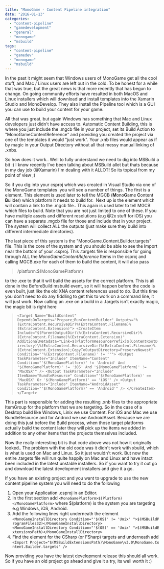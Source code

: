 ```yaml
---
title: "MonoGame - Content Pipeline integration"
date: "2016-01-13"
categories: 
  - "content-pipeline"
  - "gamedevelopment"
  - "general"
  - "monogame"
  - "msbuild"
tags: 
  - "content-pipeline"
  - "gamedev"
  - "monogame"
  - "msbuild"
---
```


In the past it might seem that Windows users of MonoGame get all the cool stuff, and Mac / Linux users are left out in the cold. To be honest for a while that was true, but the great news is that more recently that has begun to change. On going community efforts have resulted in both MacOS and Linux installers which will download and install templates into the Xamarin Studio and MonoDevelop. They also install the Pipeline tool which is a GUI you can use to build your content for your game.

All that was great, but again Windows has something that Mac and Linux developers just didn't have access to. Automatic Content Building, this is where you just include the .mgcb file in your project, set its Build Action to "MonoGameContentReference" and providing you created the project via one of the templates it would "just work". Your .xnb files would appear as if by magic in your Output Directory without all that messy manual linking of .xnbs.

So how does it work.. Well to fully understand we need to dig into MSBuild a bit :) I know recently I've been talking about MSBuild allot but thats because in my day job (@Xamarin) I'm dealing with it ALLOT! So its topical from my point of view ;)

So if you dig into your csproj which was created in Visual Studio via one of the MonoGame templates  you will see a number of things. The first is a **<MonoGamePlatform>** element. This element is used later to tell the MGCB (**M**ono**G**ame **C**ontent **B**uilder) which platform it needs to build for.  Next up is the **<MonoGameContentReference>** element which will contain a link to the .mgcb file.. This again is used later to tell MGCB which files to build. Note that you are not just limited to one of these. If you have multiple assets and different resolutions (e.g @2x stuff for iOS) you can have a separate .mgcb file for those and include that in your project. The system will collect ALL the outputs (just make sure they build into different intermediate directories).

The last piece of this system is the "MonoGame.Content.Builder.targets" file. This is the core of the system and you should be able to see the Import near the bottom of your .csproj. This .targets file is responsible for going through ALL the _MonoGameContentReference_ Items in the csproj and calling MGCB.exe for each of them to build the content, it will also pass

> /platform:$(MonoGamePlatform)

to the .exe to that it will build the assets for the correct platform. This is all done in the BeforeBuild msbuild event, so it will happen before the code is even built, just like the old XNA content references used to do. But this time you don't need to do any fiddling to get this to work on a command line, it will just work. Now calling an .exe on a build in a .targets isn't exactly magic, the magic bit is right here

> `<Target Name="BuildContent" DependsOnTargets="Prepare;RunContentBuilder" Outputs="%(ExtraContent.RecursiveDir)%(ExtraContent.Filename)%(ExtraContent.Extension)"> <CreateItem Include="$(ParentOutputDir)\%(ExtraContent.RecursiveDir)%(ExtraContent.Filename)%(ExtraContent.Extension)" AdditionalMetadata="Link=$(PlatformResourcePrefix)$(ContentRootDirectory)\%(ExtraContent.RecursiveDir)%(ExtraContent.Filename)%(ExtraContent.Extension);CopyToOutputDirectory=PreserveNewest" Condition="'%(ExtraContent.Filename)' != ''"> <Output TaskParameter="Include" ItemName="Content" Condition="'$(MonoGamePlatform)' != 'Android' And '$(MonoGamePlatform)' != 'iOS' And '$(MonoGamePlatform)' != 'MacOSX'" /> <Output TaskParameter="Include" ItemName="BundleResource" Condition="'$(MonoGamePlatform)' == 'MacOSX' Or '$(MonoGamePlatform)' == 'iOS'" /> <Output TaskParameter="Include" ItemName="AndroidAsset" Condition="'$(MonoGamePlatform)' == 'Android'" /> </CreateItem> </Target>`

This part is responsible for adding the resulting .xnb files to the appropriate ItemGroup for the platform that we are targeting. So in the case of a Desktop build like Windows, Linix we use Content. For iOS and Mac we use BundleResource and for Android we use AndroidAsset. Because we are doing this just before the Build process, when those target platforms actually build the content later they will pick up the items we added in addition to any other items that the projects themselves included.

Now the really interesting bit is that code above was not how it originally looked.. The problem with the old code was it didn't work with xbuild, which is what is used on Mac and Linux. So it just wouldn't work. But now the entire .targets file will run quite happily on Mac and Linux and have intact been included in the latest unstable installers. So if you want to try it out go and download the latest development installers and give it a go.

If you have an existing project and you want to upgrade to use the new content pipeline system you will need to do the following

1. Open your Application .csproj in an Editor.
2. In the first _<PropertyGroup>_ section add `<MonoGamePlatform>$(Platform)</MonoGamePlatform>` where $(platform) is the system you are targeting e.g Windows, iOS, Android.
3. Add the following lines right underneath the <MonoGamePlatform /> element `<MonoGameInstallDirectory Condition="'$(OS)' != 'Unix' ">$(MSBuildProgramFiles32)</MonoGameInstallDirectory> <MonoGameInstallDirectory Condition="'$(OS)' == 'Unix' ">$(MSBuildExtensionsPath)</MonoGameInstallDirectory>`
4. Find the <Import/> element for the CSharp (or FSharp) targets and underneath add `<Import Project="$(MSBuildExtensionsPath)\MonoGame\v3.0\MonoGame.Content.Builder.targets" />`

Now providing you have the latest development release this should all work. So if you have an old project go ahead and give it a try, its well worth it :)

